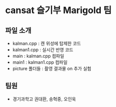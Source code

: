 # cansat 슬기부 Marigold 팀
## 파일 소개
- kalman.cpp : 캔 위성에 탑제한 코드
- kalman1.cpp : 실시간 반영 코드 
- main : kalman.cpp 컴파일 
- main1 : kalman1.cpp 컴파일
- picture 폴더들 : 촬영 결과물 on 추가 실험

## 팀원
- 경기과학고 권대환, 송혁중, 오인욱

